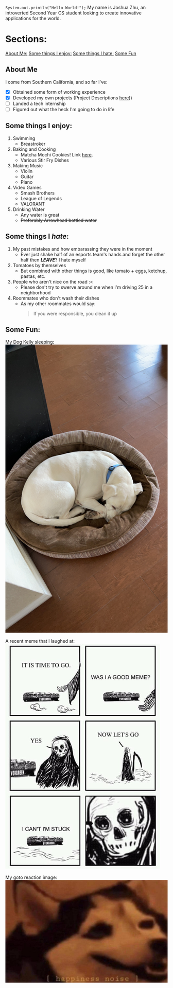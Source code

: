 `System.out.println("Hello World!");`
My name is Joshua Zhu, an introverted Second Year CS student looking to create innovative applications for the world.

# Sections:
[About Me:](#about-me)
[Some things I enjoy:](#some-things-i-enjoy)
[Some things I hate:](#some-things-i-hate)
[Some Fun](#some-fun)

## About Me
I come from Southern California, and so far I've:

 - [x] Obtained some form of working experience
 - [x] Developed my own projects (Project Descriptions [here](projectDescriptions.md)))
 - [ ] Landed a tech internship
 - [ ] Figured out what the heck I'm going to do in life

## Some things I **enjoy**: 
 1. Swimming
    - Breastroker
 2. Baking and Cooking
    - Matcha Mochi Cookies! Link [here](https://casontoledo.com/33-step-by-step-guide-to-make-quick-matcha-mochi-cookie/).
    - Various Stir Fry Dishes
 3. Making Music
    - Violin
    - Guitar
    - Piano
 4. Video Games
    - Smash Brothers
    - League of Legends
    - VALORANT
 5. Drinking Water
    - Any water is great
    - ~~Preferably Arrowhead bottled water~~

## Some things I *hate*:
 1. My past mistakes and how embarassing they were in the moment
    - Ever just shake half of an esports team's hands and forget the other half then ***LEAVE***? I hate myself
 2. Tomatoes by themselves
    - But combined with other things is good, like tomato + eggs, ketchup, pastas, etc.
 3. People who aren't nice on the road :<
    - Please don't try to swerve around me when I'm driving 25 in a neighborhood
 4. Roommates who don't wash their dishes
    - As my other roommates would say:
        > If you were responsible, you clean it up

## Some Fun:
My Dog Kelly sleeping:
![Kelly Sleeping](Kelly%202.png)

A recent meme that I laughed at:
![Stuck Boat Meme](stuck.png)

My goto reaction image:
![happiness noise](happiness%20noise.jpg)